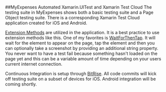 ##MyExpenses Automated Xamarin.UITest and Xamarin Test Cloud
The testing suite in MyExpenses shows both a basic testing suite and a Page Object testing suite. There is a corresponding Xamarin Test Cloud application created for iOS and Android.

[Extension Methods](https://github.com/michael-watson/Forms-Expenses/blob/master/UITests/ExtensionMethods.cs) are utilized in the application. It is a best practice to use extension methods like this. One of my favorites is [WaitForThenTap](https://github.com/michael-watson/Forms-Expenses/blob/master/UITests/ExtensionMethods.cs#L228). It will wait for the element to appear on the page, tap the element and then you can optionally take a screenshot by providing an additional string property. You never want to have a test fail because something hasn't loaded on the page yet and this can be a variable amount of time depending on your users current internet connection. 

Continuous Integration is setup through [BitRise](www.bitrise.io). All code commits will kick off testing suite on a subset of devices for iOS. Android integration will be coming shortly.  